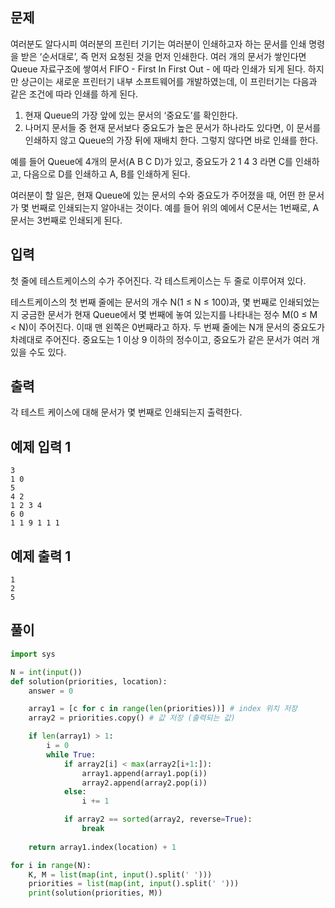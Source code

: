 

## 문제

여러분도 알다시피 여러분의 프린터 기기는 여러분이 인쇄하고자 하는 문서를 인쇄 명령을 받은 ‘순서대로’, 즉 먼저 요청된 것을 먼저 인쇄한다. 여러 개의 문서가 쌓인다면 Queue 자료구조에 쌓여서 FIFO - First In First Out - 에 따라 인쇄가 되게 된다. 하지만 상근이는 새로운 프린터기 내부 소프트웨어를 개발하였는데, 이 프린터기는 다음과 같은 조건에 따라 인쇄를 하게 된다.

1. 현재 Queue의 가장 앞에 있는 문서의 ‘중요도’를 확인한다.
2. 나머지 문서들 중 현재 문서보다 중요도가 높은 문서가 하나라도 있다면, 이 문서를 인쇄하지 않고 Queue의 가장 뒤에 재배치 한다. 그렇지 않다면 바로 인쇄를 한다.

예를 들어 Queue에 4개의 문서(A B C D)가 있고, 중요도가 2 1 4 3 라면 C를 인쇄하고, 다음으로 D를 인쇄하고 A, B를 인쇄하게 된다.

여러분이 할 일은, 현재 Queue에 있는 문서의 수와 중요도가 주어졌을 때, 어떤 한 문서가 몇 번째로 인쇄되는지 알아내는 것이다. 예를 들어 위의 예에서 C문서는 1번째로, A문서는 3번째로 인쇄되게 된다.

## 입력

첫 줄에 테스트케이스의 수가 주어진다. 각 테스트케이스는 두 줄로 이루어져 있다.

테스트케이스의 첫 번째 줄에는 문서의 개수 N(1 ≤ N ≤ 100)과, 몇 번째로 인쇄되었는지 궁금한 문서가 현재 Queue에서 몇 번째에 놓여 있는지를 나타내는 정수 M(0 ≤ M < N)이 주어진다. 이때 맨 왼쪽은 0번째라고 하자. 두 번째 줄에는 N개 문서의 중요도가 차례대로 주어진다. 중요도는 1 이상 9 이하의 정수이고, 중요도가 같은 문서가 여러 개 있을 수도 있다.

## 출력

각 테스트 케이스에 대해 문서가 몇 번째로 인쇄되는지 출력한다.

## 예제 입력 1 

```
3
1 0
5
4 2
1 2 3 4
6 0
1 1 9 1 1 1
```

## 예제 출력 1 

```
1
2
5
```

## 풀이 

```python
import sys

N = int(input())
def solution(priorities, location):
    answer = 0

    array1 = [c for c in range(len(priorities))] # index 위치 저장 
    array2 = priorities.copy() # 값 저장 (출력되는 값)

    if len(array1) > 1: 
        i = 0
        while True:
            if array2[i] < max(array2[i+1:]):
                array1.append(array1.pop(i))
                array2.append(array2.pop(i))
            else:
                i += 1

            if array2 == sorted(array2, reverse=True):
                break
    
    return array1.index(location) + 1

for i in range(N): 
    K, M = list(map(int, input().split(' ')))
    priorities = list(map(int, input().split(' ')))
    print(solution(priorities, M))
```